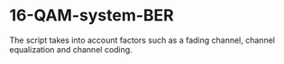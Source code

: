 # 16-QAM-system-BER
The script takes into account factors such as a fading channel, channel equalization and channel coding.
